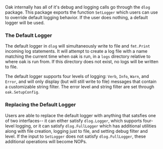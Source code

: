 Oak internally has all of it's debug and logging calls go through the `dlog` package. This package exports the function `SetLogger` which users can use to override default logging behavior. If the user does nothing, a default logger will be used.

### The Default Logger

The default logger in `dlog` will simultaneously write to file and `fmt.Print` incoming log statements. It will attempt to create a log file with a name matching the current time when oak is run, in a `logs` directory relative to where oak is run from. If this directory does not exist, no logs will be written to file.

The default logger supports four levels of logging: `Verb`, `Info`, `Warn`, and `Error`, and will only display (but will still write to file) messages that contain a customizable string filter. The error level and string filter are set through `oak.SetupConfig`. 

### Replacing the Default Logger

Users are able to replace the default logger with anything that satsfies one of two interfaces-- it can either satisfy `dlog.Logger`, which supports four-level logging, or it can satisfy `dlog.FullLogger` which has additional utilities along with file creation, logging just to file, and setting debug filter and level. If the input to `SetLogger` does not satisfy `dlog.FullLogger`, these additional operations will become NOPs. 